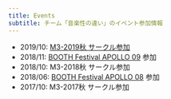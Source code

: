 ```yaml
---
title: Events
subtitle: チーム「音楽性の違い」のイベント参加情報
---
```


- 2019/10: [M3-2019秋 サークル参加](/event_info/m3_autumn_2019/)
- 2018/11: [BOOTH Festival APOLLO 09](https://booth.pm/ja/exhibitions/bf-apollo09) 参加
- 2018/10: M3-2018秋 サークル参加
- 2018/06: [BOOTH Festival APOLLO 08](https://booth.pm/en/exhibitions/bf-apollo08) 参加
- 2017/10: M3-2017秋 サークル参加
